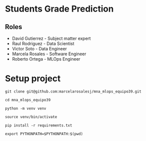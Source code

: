 # Students Grade Prediction

## Roles

- David Gutierrez - Subject matter expert
- Raul Rodriguez - Data Scientist
- Victor Soto - Data Engineer
- Marcela Rosales - Software Engineer
- Roberto Ortega - MLOps Engineer

# Setup project

```
git clone git@github.com:marcelarosalesj/mna_mlops_equipo39.git

cd mna_mlops_equipo39

python -m venv venv

source venv/bin/activate

pip install -r requirements.txt

export PYTHONPATH=$PYTHONPATH:$(pwd)
```
